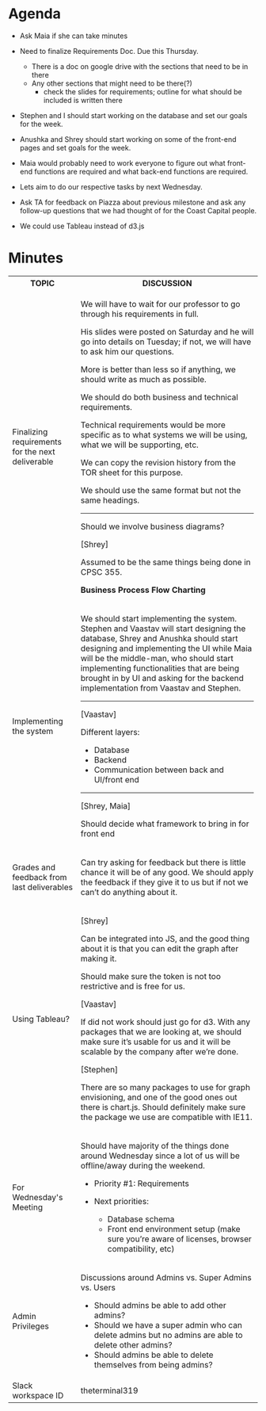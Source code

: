 # Agenda

* Ask Maia if she can take minutes

* Need to finalize Requirements Doc. Due this Thursday.
    * There is a doc on google drive with the sections that need to be in there
    * Any other sections that might need to be there(?)
         * check the slides for requirements; outline for what should be included is written there

* Stephen and I should start working on the database and set our goals for the week.

* Anushka and Shrey should start working on some of the front-end pages and set goals for the week.

* Maia would probably need to work everyone to figure out what front-end functions are required and what back-end functions are required.

* Lets aim to do our respective tasks by next Wednesday.

* Ask TA for feedback on Piazza about previous milestone and ask any follow-up questions that we had thought of for the Coast Capital people.

* We could use Tableau instead of d3.js

# Minutes

<table>
	<tr>
  	<th>TOPIC</th>
    <th>DISCUSSION</th>
  </tr>
  <tr>
  	<td>Finalizing requirements for the next deliverable</td>
    <td>
      <p>We will have to wait for our professor to go through his requirements in full.</p>
      <p>His slides were posted on Saturday and he will go into details on Tuesday; if not, we will have to ask him our questions.</p>
      <p>More is better than less so if anything, we should write as much as possible.</p>
      <p>We should do both business and technical requirements.</p>
      <p>Technical requirements would be more specific as to what systems we will be using, what we will be supporting, etc.</p>
      <p>We can copy the revision history from the TOR sheet for this purpose.</p>
      <p>We should use the same format but not the same headings.</p>
      <hr/>
      <p>Should we involve business diagrams?</p>
      <p>[Shrey]</p>
      <p>Assumed to be the same things being done in CPSC 355.</p>
      <p><strong>Business Process Flow Charting</strong></p>
    </td>
  </tr>
  <tr>
  	<td>Implementing the system</td>
    <td>
      <p>We should start implementing the system. Stephen and Vaastav will start designing the database, Shrey and Anushka should start designing and implementing the UI while Maia will be the middle-man, who should start implementing functionalities that are being brought in by UI and asking for the backend implementation from Vaastav and Stephen.</p>
      <hr/>
      <p>[Vaastav]</p>
      <p>Different layers:</p>
      <ul>
        <li>Database</li>
        <li>Backend</li>
        <li>Communication between back and UI/front end</li>
      </ul>
      <hr/>
      <p>[Shrey, Maia]</p>
      <p>Should decide what framework to bring in for front end</p>
    </td>
  </tr>
  <tr>
  	<td>Grades and feedback from last deliverables</td>
    <td>
      <p>Can try asking for feedback but there is little chance it will be of any good. We should apply the feedback if they give it to us but if not we can’t do anything about it.</p>
    </td>
  </tr>
  <tr>
  	<td>Using Tableau?</td>
    <td>
      <p>[Shrey]</p>
      <p>Can be integrated into JS, and the good thing about it is that you can edit the graph after making it.</p>
      <p>Should make sure the token is not too restrictive and is free for us.</p>
      <p>[Vaastav]</p>
      <p>If did not work should just go for d3. With any packages that we are looking at, we should make sure it’s usable for us and it will be scalable by the company after we’re done.</p>
      <p>[Stephen]</p>
      <p>There are so many packages to use for graph envisioning, and one of the good ones out there is chart.js. Should definitely make sure the package we use are compatible with IE11.</p>
    </td>
  </tr>
  <tr>
  	<td>For Wednesday's Meeting</td>
    <td>
      <p>Should have majority of the things done around Wednesday since a lot of us will be offline/away during the weekend.</p>
      <ul>
        <li>Priority #1: Requirements</li>
        <li>
          <p>Next priorities:</p>
          <ul>
            <li>Database schema</li>
            <li>Front end environment setup (make sure you’re aware of licenses, browser compatibility, etc)</li>
          </ul>
        </li>
      </ul>
    </td>
  </tr>
  <tr>
  	<td>Admin Privileges</td>
    <td>
      <p>Discussions around Admins vs. Super Admins vs. Users</p>
      <ul>
        <li>Should admins be able to add other admins?</li>
        <li>Should we have a super admin who can delete admins but no admins are able to delete other admins?</li>
        <li>Should admins be able to delete themselves from being admins?</li>
      </ul>
    </td>
  </tr>
  <tr>
  	<td>Slack workspace ID</td>
    <td>theterminal319</td>
  </tr>
</table>
